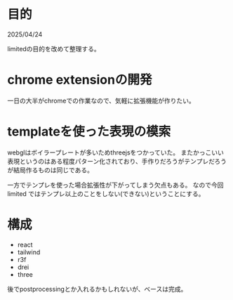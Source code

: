 # 目的

2025/04/24

limitedの目的を改めて整理する。

# chrome extensionの開発

一日の大半がchromeでの作業なので、気軽に拡張機能が作りたい。


# templateを使った表現の模索

webglはボイラープレートが多いためthreejsをつかっていた。
またかっこいい表現というのはある程度パターン化されており、手作りだろうがテンプレだろうが結局作るものは同じである。

一方でテンプレを使った場合拡張性が下がってしまう欠点もある。
なので今回 limited ではテンプレ以上のことをしない(できない)ということにする。

# 構成

- react
- tailwind
- r3f
- drei
- three

後でpostprocessingとか入れるかもしれないが、ベースは完成。
